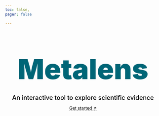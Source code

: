 ```yaml
---
toc: false,
pager: false

---
```


<style>

.hero {
  display: flex;
  flex-direction: column;
  align-items: center;
  font-family: var(--sans-serif);
  margin: 4rem 0 8rem;
  text-wrap: balance;
  text-align: center;

}

.indexLink{
    padding-top: 10px;
    border-bottom:1px dashed black;

}
/* unvisited link */
a:link {
  color: black;
    text-decoration: none;

}

/* visited link */
a:visited {
  color: black;
    text-decoration: none;
}

/* mouse over link */
a:hover {
  color: #067;
  text-decoration: none!important;
}

/* selected link */
a:active {
  color: #067;
  text-decoration: none!important;

}
.hero h1 {
  margin: 2rem 0;
  max-width: none;
  font-size: 14vw;
  font-weight: 900;
  line-height: 1;
  color: #067;
  -webkit-background-clip: text;
  -webkit-text-fill-color:#067;
  background-clip: text;
}

.hero h2 {
  margin: 0;
  max-width: 34em;
  font-size: 20px;
  font-style: initial;
  font-weight: 500;
  line-height: 1.5;
  color: black;

}

@media (min-width: 640px) {
  .hero h1 {
    font-size: 90px;
  }
}

</style>

<div class="hero">
  <h1>Metalens</h1>
  <h2>An interactive tool to explore scientific evidence </h2>
  <a class ='indexLink' href="/example-dashboard" target="_blank">Get started<span style="display: inline-block; margin-left: 0.25rem; 
">↗︎</span></a>
</div>


